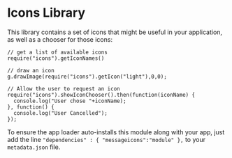 # Icons Library

This library contains a set of icons that might be useful in your application, as well as a chooser for those icons:

```JS
// get a list of available icons
require("icons").getIconNames()

// draw an icon
g.drawImage(require("icons").getIcon("light"),0,0);

// Allow the user to request an icon
require("icons").showIconChooser().then(function(iconName) {
  console.log("User chose "+iconName);
}, function() {
  console.log("User Cancelled");
});
```

To ensure the app loader auto-installs this module along with your app, just add the line
```"dependencies" : { "messageicons":"module" },``` to your `metadata.json` file.